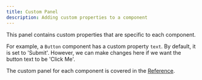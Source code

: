 ```yaml
---
title: Custom Panel
description: Adding custom properties to a component
---
```

This panel contains custom properties that are specific to each component. 

For example, a `Button` component has a custom property `text`. By default, it is set to 'Submit'. However, we can make changes here if we want the button text to be 'Click Me'.  

The custom panel for each component is covered in the [Reference](/category/component-reference/).